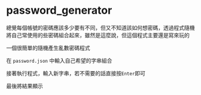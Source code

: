 # password_generator

總覺每個帳號的密碼應該多少要有不同，但又不知道該如何想密碼，透過程式隨機將自己常使用的些密碼組合起來，雖然是這麼說，但這個程式主要還是寫來玩的

一個很簡單的隨機產生亂數密碼程式

在 `password.json` 中輸入自己希望的字串組合

接著執行程式，輸入新字串，若不需要的話直接按`Enter`即可

最後將結果顯示
